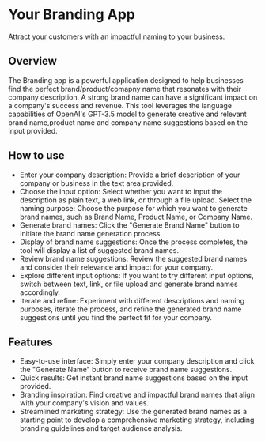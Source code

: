 # Your Branding App

Attract your customers with an impactful naming to your business. 

## Overview
The Branding app is a powerful application designed to help businesses find the perfect brand/product/comapny name that resonates with their company description. A strong brand name can have a significant impact on a company's success and revenue. This tool leverages the language capabilities of OpenAI's GPT-3.5 model to generate creative and relevant brand name,product name and company name suggestions based on the input provided.

## How to use
- Enter your company description: Provide a brief description of your company or business in the text area provided.
- Choose the input option: Select whether you want to input the description as plain text, a web link, or through a file upload.
Select the naming purpose: Choose the purpose for which you want to generate brand names, such as Brand Name, Product Name, or Company Name.
- Generate brand names: Click the "Generate Brand Name" button to initiate the brand name generation process.
- Display of brand name suggestions: Once the process completes, the tool will display a list of suggested brand names.
- Review brand name suggestions: Review the suggested brand names and consider their relevance and impact for your company.
- Explore different input options: If you want to try different input options, switch between text, link, or file upload and generate brand names accordingly.
- Iterate and refine: Experiment with different descriptions and naming purposes, iterate the process, and refine the generated brand name suggestions until you find the perfect fit for your company.

## Features
- Easy-to-use interface: Simply enter your company description and click the "Generate Name" button to receive brand name suggestions.
- Quick results: Get instant brand name suggestions based on the input provided.
- Branding inspiration: Find creative and impactful brand names that align with your company's vision and values.
- Streamlined marketing strategy: Use the generated brand names as a starting point to develop a comprehensive marketing strategy, including branding guidelines and target audience analysis.


